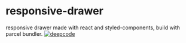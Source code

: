 # responsive-drawer
responsive drawer made with react and styled-components, build with parcel bundler.
[![deepcode](https://www.deepcode.ai/api/gh/badge?key=eyJhbGciOiJIUzI1NiIsInR5cCI6IkpXVCJ9.eyJwbGF0Zm9ybTEiOiJnaCIsIm93bmVyMSI6Indmc2pyIiwicmVwbzEiOiJyZXNwb25zaXZlLWRyYXdlciIsImluY2x1ZGVMaW50IjpmYWxzZSwiYXV0aG9ySWQiOjIzMjM2LCJpYXQiOjE2MDI2Mzc3MTZ9.uMcDtKNrHTEhtzJY5d3GDvjWiPnnMgsnaa3-8007qRk)](https://www.deepcode.ai/app/gh/wfsjr/responsive-drawer/_/dashboard?utm_content=gh%2Fwfsjr%2Fresponsive-drawer)
